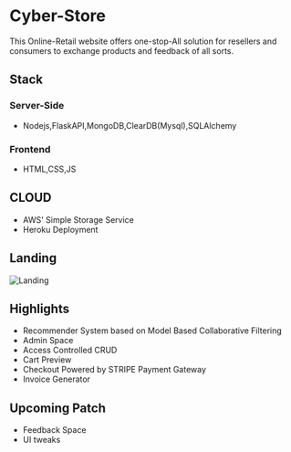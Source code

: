 # Cyber-Store
This Online-Retail website offers one-stop-All solution for resellers and consumers to exchange products and feedback of all sorts. 

## Stack

### Server-Side 
- Nodejs,FlaskAPI,MongoDB,ClearDB(Mysql),SQLAlchemy

### Frontend
- HTML,CSS,JS

## CLOUD
- AWS' Simple Storage Service
- Heroku Deployment

## Landing

![Landing](https://user-images.githubusercontent.com/43987867/103312269-8388a700-4a42-11eb-9c71-635f8c4f5ede.gif)

## Highlights

- Recommender System based on Model Based Collaborative Filtering
- Admin Space
- Access Controlled CRUD
- Cart Preview
- Checkout Powered by STRIPE Payment Gateway
- Invoice Generator

## Upcoming Patch

- Feedback Space
- UI tweaks







